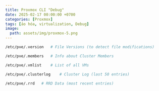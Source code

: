 ```yaml
---
title: Proxmox CLI "Debug"
date: 2025-02-17 00:00:00 +0700
categories: [Proxmox]
tags: [ảo hóa, virtualization, Debug]    
image:
  path: assets/img/proxmox-5.png
---
```


```sh
/etc/pve/.version   # File Versions (to detect file modifications)
```
```sh
/etc/pve/.members   # Info about Cluster Members
```

```sh
/etc/pve/.vmlist    # List of all VMs
```

```sh
/etc/pve/.clusterlog    # Cluster Log (last 50 entries)
```

```sh
/etc/pve/.rrd   # RRD Data (most recent entries)
```